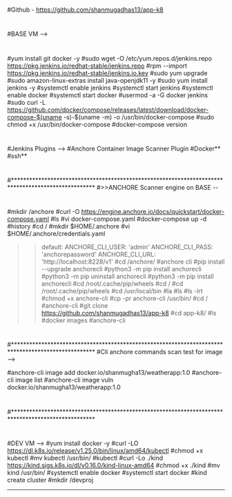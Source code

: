 #
#Github - https://github.com/shanmugadhas13/app-k8
#
#BASE VM -->
#
#yum install git docker -y
#sudo wget -O /etc/yum.repos.d/jenkins.repo https://pkg.jenkins.io/redhat-stable/jenkins.repo
#rpm --import https://pkg.jenkins.io/redhat-stable/jenkins.io.key
#sudo yum upgrade
#sudo amazon-linux-extras install java-openjdk11 -y
#sudo yum install jenkins -y
#systemctl enable jenkins
#systemctl start jenkins
#systemctl enable docker
#systemctl start docker
#usermod -a -G docker jenkins
#sudo curl -L https://github.com/docker/compose/releases/latest/download/docker-compose-$(uname -s)-$(uname -m) -o /usr/bin/docker-compose
#sudo chmod +x /usr/bin/docker-compose
#docker-compose version
#
#Jenkins Plugins -->
#Anchore Container Image Scanner Plugin
#Docker**
#ssh** 
#
#***************************************************************************************************
#>>ANCHORE Scanner engine on BASE --

#
#mkdir /anchore
#curl -O https://engine.anchore.io/docs/quickstart/docker-compose.yaml
#ls
#vi docker-compose.yaml 
#docker-compose up -d
#history
#cd /
#mkdir $HOME/.anchore
#vi $HOME/.anchore/credentials.yaml
   >>default: 
	 ANCHORE_CLI_USER: 'admin' 
     ANCHORE_CLI_PASS: 'anchorepassword' 
     ANCHORE_CLI_URL: 'http://localhost:8228/v1'
#cd /anchore/
#anchore cli
#pip install --upgrade anchorecli
#python3 -m pip install anchorecli
#python3 -m pip uninstall anchorecli
#python3 -m pip install anchorecli
#cd /root/.cache/pip/wheels
#cd /
#cd /root/.cache/pip/wheels
#cd /usr/local/bin
#la
#ls
#ls -lrt
#chmod +x anchore-cli 
#cp -pr anchore-cli /usr/bin/
#cd /
#anchore-cli 
#git clone https://github.com/shanmugadhas13/app-k8
#cd app-k8/
#ls
#docker images
#anchore-cli 
#
#***************************************************************************************************
#Cli anchore commands scan test for image -->

#anchore-cli image add docker.io/shanmugha13/weatherapp:1.0
#anchore-cli image list
#anchore-cli image vuln docker.io/shanmugha13/weatherapp:1.0
#
#***************************************************************************************************
#
#DEV  VM --> 
#yum install docker -y
#curl -LO https://dl.k8s.io/release/v1.25.0/bin/linux/amd64/kubectl
#chmod +x kubectl 
#mv kubectl /usr/bin/
#kubectl 
#curl -Lo ./kind https://kind.sigs.k8s.io/dl/v0.16.0/kind-linux-amd64
#chmod +x ./kind
#mv kind /usr/bin/
#systemctl enable docker
#systemctl start docker
#kind create cluster
#mkdir /devproj

***************************************************************************************************





